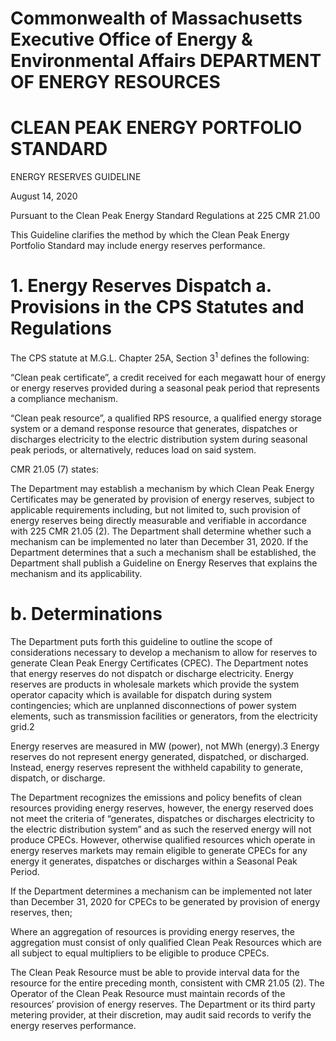 # Commonwealth of Massachusetts Executive Office of Energy & Environmental Affairs DEPARTMENT OF ENERGY RESOURCES  

# CLEAN PEAK ENERGY PORTFOLIO STANDARD  

ENERGY RESERVES GUIDELINE  

August 14, 2020  

Pursuant to the Clean Peak Energy Standard Regulations at 225 CMR 21.00  

This Guideline clarifies the method by which the Clean Peak Energy Portfolio Standard may include energy reserves performance.  

# 1. Energy Reserves Dispatch a. Provisions in the CPS Statutes and Regulations  

The CPS statute at M.G.L. Chapter 25A, Section $3^{1}$ defines the following:  

“Clean peak certificate”, a credit received for each megawatt hour of energy or energy reserves provided during a seasonal peak period that represents a compliance mechanism.  

“Clean peak resource”, a qualified RPS resource, a qualified energy storage system or a demand response resource that generates, dispatches or discharges electricity to the electric distribution system during seasonal peak periods, or alternatively, reduces load on said system.  

CMR 21.05 (7) states:  

The Department may establish a mechanism by which Clean Peak Energy Certificates may be generated by provision of energy reserves, subject to applicable requirements including, but not limited to, such provision of energy reserves being directly measurable and verifiable in accordance with 225 CMR 21.05 (2). The Department shall determine whether such a mechanism can be implemented no later than December 31, 2020. If the Department determines that a such a mechanism shall be established, the Department shall publish a Guideline on Energy Reserves that explains the mechanism and its applicability.  

# b. Determinations  

The Department puts forth this guideline to outline the scope of considerations necessary to develop a mechanism to allow for reserves to generate Clean Peak Energy Certificates (CPEC). The Department notes that energy reserves do not dispatch or discharge electricity.  Energy reserves are products in wholesale markets which provide the system operator capacity which is available for dispatch during system contingencies; which are unplanned disconnections of power system elements, such as transmission facilities or generators, from the electricity grid.2  

Energy reserves are measured in MW (power), not MWh (energy).3 Energy reserves do not represent energy generated, dispatched, or discharged.  Instead, energy reserves represent the withheld capability to generate, dispatch, or discharge.  

The Department recognizes the emissions and policy benefits of clean resources providing energy reserves, however, the energy reserved does not meet the criteria of “generates, dispatches or discharges electricity to the electric distribution system” and as such the reserved energy will not produce CPECs.  However, otherwise qualified resources which operate in energy reserves markets may remain eligible to generate CPECs for any energy it generates, dispatches or discharges within a Seasonal Peak Period.  

If the Department determines a mechanism can be implemented not later than December 31, 2020 for CPECs to be generated by provision of energy reserves, then;  

Where an aggregation of resources is providing energy reserves, the aggregation must consist of only qualified Clean Peak Resources which are all subject to equal multipliers to be eligible to produce CPECs.  

The Clean Peak Resource must be able to provide interval data for the resource for the entire preceding month, consistent with CMR 21.05 (2).  The Operator of the Clean Peak Resource must maintain records of the resources’ provision of energy reserves.  The Department or its third party metering provider, at their discretion, may audit said records to verify the energy reserves performance.  